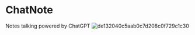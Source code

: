 # ChatNote
Notes talking powered by ChatGPT
![de132040c5aab0c7d208c0f729c1c30](https://user-images.githubusercontent.com/113314216/226141138-aefac0f3-7434-4ba3-a319-e252bb314a7e.png)
